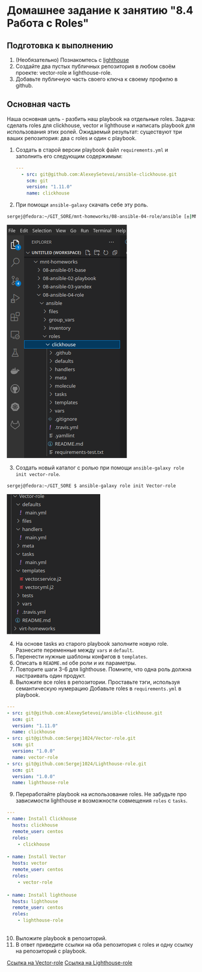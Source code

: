 # Домашнее задание к занятию "8.4 Работа с Roles"

## Подготовка к выполнению
1. (Необязательно) Познакомтесь с [lighthouse](https://youtu.be/ymlrNlaHzIY?t=929)
2. Создайте два пустых публичных репозитория в любом своём проекте: vector-role и lighthouse-role.
3. Добавьте публичную часть своего ключа к своему профилю в github.

## Основная часть

Наша основная цель - разбить наш playbook на отдельные roles. Задача: сделать roles для clickhouse, vector и lighthouse и написать playbook для использования этих ролей. Ожидаемый результат: существуют три ваших репозитория: два с roles и один с playbook.

1. Создать в старой версии playbook файл `requirements.yml` и заполнить его следующим содержимым:

   ```yaml
   ---
     - src: git@github.com:AlexeySetevoi/ansible-clickhouse.git
       scm: git
       version: "1.11.0"
       name: clickhouse 
   ```

2. При помощи `ansible-galaxy` скачать себе эту роль.

```bash
sergej@fedora:~/GIT_SORE/mnt-homeworks/08-ansible-04-role/ansible [±|MNT-13 → origin ✓|] $ ansible-galaxy install -r requirements.yml -p roles
```
![](https://github.com/Sergej1024/mnt-homeworks/blob/MNT-13/08-ansible-04-role/image/clickhouse-role.png)

3. Создать новый каталог с ролью при помощи `ansible-galaxy role init vector-role`.

```bash
sergej@fedora:~/GIT_SORE $ ansible-galaxy role init Vector-role
```
![](https://github.com/Sergej1024/mnt-homeworks/blob/MNT-13/08-ansible-04-role/image/Vector-role.png)

4. На основе tasks из старого playbook заполните новую role. Разнесите переменные между `vars` и `default`. 
5. Перенести нужные шаблоны конфигов в `templates`.
6. Описать в `README.md` обе роли и их параметры.
7. Повторите шаги 3-6 для lighthouse. Помните, что одна роль должна настраивать один продукт.
8. Выложите все roles в репозитории. Проставьте тэги, используя семантическую нумерацию Добавьте roles в `requirements.yml` в playbook.
```yml
---
- src: git@github.com:AlexeySetevoi/ansible-clickhouse.git
  scm: git
  version: "1.11.0"
  name: clickhouse 
- src: git@github.com:Sergej1024/Vector-role.git
  scm: git
  version: "1.0.0"
  name: vector-role
- src: git@github.com:Sergej1024/Lighthouse-role.git
  scm: git
  version: "1.0.0"
  name: lighthouse-role
```
9. Переработайте playbook на использование roles. Не забудьте про зависимости lighthouse и возможности совмещения `roles` с `tasks`.
```yml
---
- name: Install Clickhouse
  hosts: clickhouse
  remote_user: centos
  roles:
    - clickhouse

- name: Install Vector
  hosts: vector
  remote_user: centos
  roles:
    - vector-role

- name: Install lighthouse
  hosts: lighthouse
  remote_user: centos
  roles:
    - lighthouse-role
   
```
10. Выложите playbook в репозиторий.
11. В ответ приведите ссылки на оба репозитория с roles и одну ссылку на репозиторий с playbook.

[Ссылка на Vector-role](https://github.com/Sergej1024/Vector-role)
[Ссылка на Lighthouse-role](https://github.com/Sergej1024/Lighthouse-role)
